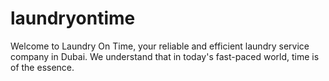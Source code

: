 # laundryontime
Welcome to Laundry On Time, your reliable and efficient laundry service company in Dubai. We understand that in today's fast-paced world, time is of the essence. 
